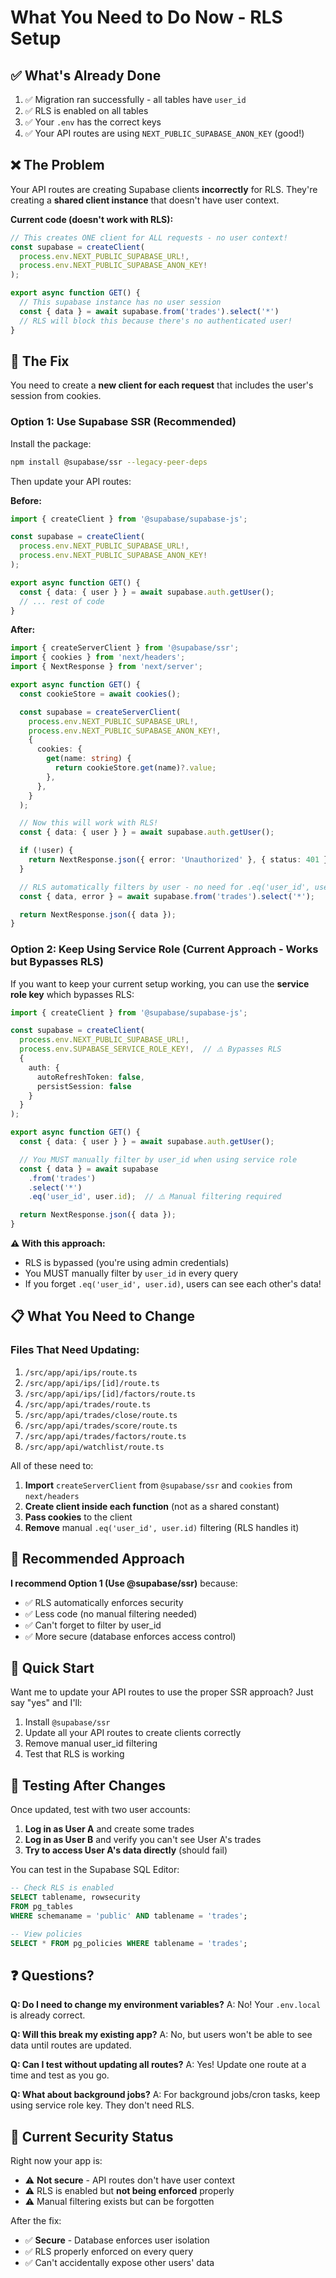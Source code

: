 # What You Need to Do Now - RLS Setup

## ✅ What's Already Done

1. ✅ Migration ran successfully - all tables have `user_id`
2. ✅ RLS is enabled on all tables
3. ✅ Your `.env` has the correct keys
4. ✅ Your API routes are using `NEXT_PUBLIC_SUPABASE_ANON_KEY` (good!)

## ❌ The Problem

Your API routes are creating Supabase clients **incorrectly** for RLS. They're creating a **shared client instance** that doesn't have user context.

**Current code (doesn't work with RLS):**
```typescript
// This creates ONE client for ALL requests - no user context!
const supabase = createClient(
  process.env.NEXT_PUBLIC_SUPABASE_URL!,
  process.env.NEXT_PUBLIC_SUPABASE_ANON_KEY!
);

export async function GET() {
  // This supabase instance has no user session
  const { data } = await supabase.from('trades').select('*')
  // RLS will block this because there's no authenticated user!
}
```

## 🔧 The Fix

You need to create a **new client for each request** that includes the user's session from cookies.

### Option 1: Use Supabase SSR (Recommended)

Install the package:
```bash
npm install @supabase/ssr --legacy-peer-deps
```

Then update your API routes:

**Before:**
```typescript
import { createClient } from '@supabase/supabase-js';

const supabase = createClient(
  process.env.NEXT_PUBLIC_SUPABASE_URL!,
  process.env.NEXT_PUBLIC_SUPABASE_ANON_KEY!
);

export async function GET() {
  const { data: { user } } = await supabase.auth.getUser();
  // ... rest of code
}
```

**After:**
```typescript
import { createServerClient } from '@supabase/ssr';
import { cookies } from 'next/headers';
import { NextResponse } from 'next/server';

export async function GET() {
  const cookieStore = await cookies();

  const supabase = createServerClient(
    process.env.NEXT_PUBLIC_SUPABASE_URL!,
    process.env.NEXT_PUBLIC_SUPABASE_ANON_KEY!,
    {
      cookies: {
        get(name: string) {
          return cookieStore.get(name)?.value;
        },
      },
    }
  );

  // Now this will work with RLS!
  const { data: { user } } = await supabase.auth.getUser();

  if (!user) {
    return NextResponse.json({ error: 'Unauthorized' }, { status: 401 });
  }

  // RLS automatically filters by user - no need for .eq('user_id', user.id)
  const { data, error } = await supabase.from('trades').select('*');

  return NextResponse.json({ data });
}
```

### Option 2: Keep Using Service Role (Current Approach - Works but Bypasses RLS)

If you want to keep your current setup working, you can use the **service role key** which bypasses RLS:

```typescript
import { createClient } from '@supabase/supabase-js';

const supabase = createClient(
  process.env.NEXT_PUBLIC_SUPABASE_URL!,
  process.env.SUPABASE_SERVICE_ROLE_KEY!,  // ⚠️ Bypasses RLS
  {
    auth: {
      autoRefreshToken: false,
      persistSession: false
    }
  }
);

export async function GET() {
  const { data: { user } } = await supabase.auth.getUser();

  // You MUST manually filter by user_id when using service role
  const { data } = await supabase
    .from('trades')
    .select('*')
    .eq('user_id', user.id);  // ⚠️ Manual filtering required

  return NextResponse.json({ data });
}
```

**⚠️ With this approach:**
- RLS is bypassed (you're using admin credentials)
- You MUST manually filter by `user_id` in every query
- If you forget `.eq('user_id', user.id)`, users can see each other's data!

## 📋 What You Need to Change

### Files That Need Updating:

1. `/src/app/api/ips/route.ts`
2. `/src/app/api/ips/[id]/route.ts`
3. `/src/app/api/ips/[id]/factors/route.ts`
4. `/src/app/api/trades/route.ts`
5. `/src/app/api/trades/close/route.ts`
6. `/src/app/api/trades/score/route.ts`
7. `/src/app/api/trades/factors/route.ts`
8. `/src/app/api/watchlist/route.ts`

All of these need to:
1. **Import** `createServerClient` from `@supabase/ssr` and `cookies` from `next/headers`
2. **Create client inside each function** (not as a shared constant)
3. **Pass cookies** to the client
4. **Remove** manual `.eq('user_id', user.id)` filtering (RLS handles it)

## 🎯 Recommended Approach

**I recommend Option 1 (Use @supabase/ssr)** because:
- ✅ RLS automatically enforces security
- ✅ Less code (no manual filtering needed)
- ✅ Can't forget to filter by user_id
- ✅ More secure (database enforces access control)

## 🚀 Quick Start

Want me to update your API routes to use the proper SSR approach? Just say "yes" and I'll:
1. Install `@supabase/ssr`
2. Update all your API routes to create clients correctly
3. Remove manual user_id filtering
4. Test that RLS is working

## 📝 Testing After Changes

Once updated, test with two user accounts:

1. **Log in as User A** and create some trades
2. **Log in as User B** and verify you can't see User A's trades
3. **Try to access User A's data directly** (should fail)

You can test in the Supabase SQL Editor:
```sql
-- Check RLS is enabled
SELECT tablename, rowsecurity
FROM pg_tables
WHERE schemaname = 'public' AND tablename = 'trades';

-- View policies
SELECT * FROM pg_policies WHERE tablename = 'trades';
```

## ❓ Questions?

**Q: Do I need to change my environment variables?**
A: No! Your `.env.local` is already correct.

**Q: Will this break my existing app?**
A: No, but users won't be able to see data until routes are updated.

**Q: Can I test without updating all routes?**
A: Yes! Update one route at a time and test as you go.

**Q: What about background jobs?**
A: For background jobs/cron tasks, keep using service role key. They don't need RLS.

## 🔐 Current Security Status

Right now your app is:
- ⚠️ **Not secure** - API routes don't have user context
- ⚠️ RLS is enabled but **not being enforced** properly
- ⚠️ Manual filtering exists but can be forgotten

After the fix:
- ✅ **Secure** - Database enforces user isolation
- ✅ RLS properly enforced on every query
- ✅ Can't accidentally expose other users' data
